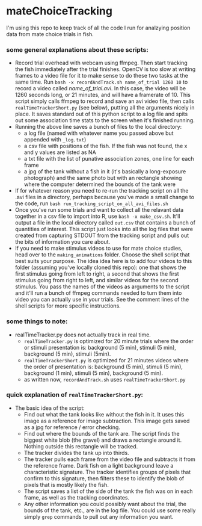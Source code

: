 # mateChoiceTracking

I'm using this repo to keep track of all the code I run for analzying position data from mate choice trials in fish. 

### some general explanations about these scripts:
* Record trial overhead with webcam using ffmpeg. Then start tracking the fish immediately after the trial finishes. OpenCV is too slow at writing frames to a video file for it to make sense to do these two tasks at the same time. Run `bash -x recordAndTrack.sh name_of_trial 1260 10` to record a video called *name_of_trial.avi*. In this case, the video will be 1260 seconds long, or 21 minutes, and will have a framerate of 10. This script simply calls ffmpeg to record and save an avi video file, then calls `realTimeTrackerShort.py` (see below), putting all the arguments nicely in place. It saves standard out of this python script to a log file and spits out some association time stats to the screen when it's finished running. 
* Running the above line saves a bunch of files to the local directory:
  * a log file (named with whatever name you passed above but appended with `_log.txt`)
  * a csv file with positions of the fish. If the fish was not found, the x and y values are listed as NA
  * a txt file with the list of punative association zones, one line for each frame
  * a jpg of the tank without a fish in it (it's basically a long-exposure photograph) and the same photo but with an rectangle showing where the computer determined the bounds of the tank were
* If for whatever reason you need to re-run the tracking script on all the .avi files in a directory, perhaps because you've made a small change to the code, run `bash run_tracking_script_on_all_avi_files.sh`
* Once you've run some trials and want to collect all the relavant data together in a csv file to import into R, use `bash -x make_csv.sh`. It'll output a file in the local directory called `out.csv` that contains a bunch of quantities of interest. This script just looks into all the log files that were created from capturing STDOUT from the tracking script and pulls out the bits of information you care about. 
* If you need to make stimulus videos to use for mate choice studies, head over to the `making_animations` folder. Choose the shell script that best suits your purpose. The idea idea here is to add four videos to this folder (assuming you've locally cloned this repo): one that shows the first stimulus going from left to right, a second that shows the first stimulus going from right to left, and similar videos for the second stimulus. You pass the names of the videos as arguments to the script and it'll run a bunch of ffmpeg commands needed to turn them into video you can actually use in your trials. See the comment lines of the shell scripts for more specific instructions.

### some things to note:
* realTimeTracker.py does not actually track in real time. 
  * `realTimeTracker.py` is optimized for 20 minute trials where the order or stimuli presentation is: background (5 min), stimuli (5 min), background (5 min), stimuli (5min). 
  * `realTimeTrackerShort.py` is optimized for 21 minutes videos where the order of presentation is: background (5 min), stimuli (5 min), background (1 min), stimuli (5 min), background (5 min).
  * as written now, `recordAndTrack.sh` uses `realTimeTrackerShort.py`


### quick explanation of `realTimeTrackerShort.py`:
* The basic idea of the script:
  * Find out what the tank looks like without the fish in it. It uses this image as a reference for image subtraction. This image gets saved as a jpg for reference / error checking.
  * Find out where the bounds of the tank are. The script finds the biggest white blob (the gravel) and draws a rectangle around it. Nothing outside this rectangle will be tracked.
  * The tracker divides the tank up into thirds.
  * The tracker pulls each frame from the video file and subtracts it from the reference frame. Dark fish on a light background leave a characteristic signature. The tracker identifies groups of pixels that confirm to this signature, then filters these to identify the blob of pixels that is mostly likely the fish.
  * The script saves a list of the side of the tank the fish was on in each frame, as well as the tracking coordinates. 
  * Any other information you could possibly want about the trial, the bounds of the tank, etc., are in the log file. You could use some really simply `grep` commands to pull out any information you want.
